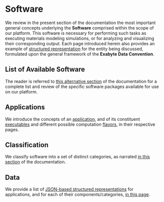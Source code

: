 # Software

We review in the present section of the documentation the most important general concepts underlying the **Software** comprised within the scope of our platform. This software is necessary for performing such tasks as executing materials modeling simulations, or for analyzing and visualizing their corresponding output. Each page introduced herein also provides an example of [structured representation](../data-structured/overview.md) for the entity being discussed, formulated upon the general framework of the **Exabyte Data Convention**.

## List of Available Software 

The reader is referred to [this alternative section](../software-directory/overview.md) of the documentation for a complete list and review of the specific software packages available for use on our platform.

## Applications

We introduce the concepts of an [application](applications.md), and of its constituent [executables](components/executables.md) and different possible computation [flavors](components/flavors.md), in their respective pages.

## Classification

We classify software into a set of distinct categories, as narrated [in this section](classification/overview.md) of the documentation.

## Data

We provide a list of [JSON-based structured representations](../data-structured/overview.md) for applications, and for each of their components/categories, [in this page](data.md).
